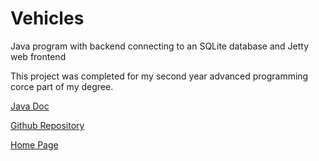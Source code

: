 # Vehicles
Java program with backend connecting to an SQLite database and Jetty web frontend

This project was completed for my second year advanced programming corce part of my degree.


[Java Doc](https://oliverheib.github.io/Vehicles/doc/)

[Github Repository](https://github.com/OliverHeib/Vehicles/)

[Home Page](https://oliverheib.github.io)
